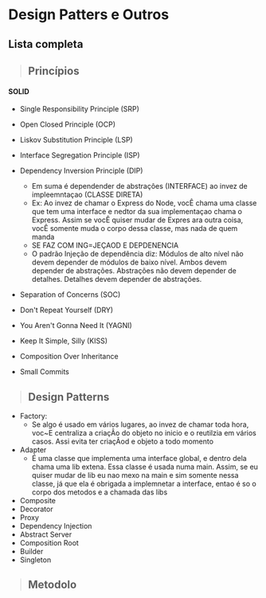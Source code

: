 # Design Patters e Outros

## Lista completa

> ## Princípios

#### SOLID

* Single Responsibility Principle (SRP)
* Open Closed Principle (OCP)
* Liskov Substitution Principle (LSP)
* Interface Segregation Principle (ISP)
* Dependency Inversion Principle (DIP)
  * Em suma é dependender de abstraçôes (INTERFACE) ao invez de impleemntaçao (CLASSE DIRETA)
  * Ex: Ao invez de chamar o Express do Node, vocÊ chama uma classe que tem uma interface e nedtor da sua implementaçao chama o Express. Assim se vocÊ quiser mudar de Expres ara outra coisa, vocÊ somente muda o corpo dessa classe, mas nada de quem manda
  * SE FAZ COM ING=JEÇAOD E DEPDENENCIA
  * O padrão Injeção de dependência diz: Módulos de alto nível não devem depender de módulos de baixo nível. Ambos devem depender de abstrações.
    Abstrações não devem depender de detalhes. Detalhes devem depender de abstrações.



* Separation of Concerns (SOC)
* Don't Repeat Yourself (DRY)
* You Aren't Gonna Need It (YAGNI)
* Keep It Simple, Silly (KISS)
* Composition Over Inheritance
* Small Commits

> ## Design Patterns

* Factory:
  * Se algo é usado em vários lugares, ao invez de chamar toda hora, voc~E centraliza a criaçÂo do objeto no inicio e o reutilzia em vários casos. Assi evita ter criaçÂod e objeto a todo momento
* Adapter
  * É uma classe que implementa uma interface global, e dentro dela chama uma lib extena. Essa classe é usada numa main. Assim, se eu quiser mudar de lib eu nao mexo na main e sim somente nessa classe, já que ela é obrigada a implemnetar a interface, entao é so o corpo dos metodos e a chamada das libs
* Composite
* Decorator
* Proxy
* Dependency Injection
* Abstract Server
* Composition Root
* Builder
* Singleton

> ## Metodolo





### 